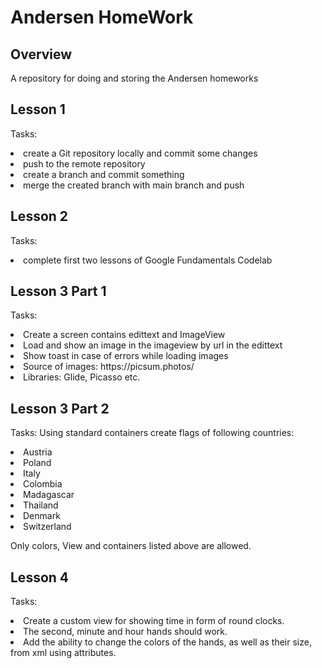 # Andersen HomeWork

## Overview
A repository for doing and storing the Andersen homeworks

## Lesson 1
Tasks: 
<li> create a Git repository locally and commit some changes
<li> push to the remote repository
<li> create a branch and commit something
<li> merge the created branch with main branch and push

## Lesson 2
Tasks: 
<li>complete first two lessons of Google Fundamentals Codelab

## Lesson 3 Part 1
Tasks: 
<li>Create a screen contains edittext and ImageView
<li>Load and show an image in the imageview by url in the edittext
<li>Show toast in case of errors while loading images
<li>Source of images: https://picsum.photos/
<li>Libraries: Glide, Picasso etc.


## Lesson 3 Part 2
Tasks: 
Using standard containers create flags of following countries:
<li>Austria
<li>Poland
<li>Italy
<li>Colombia
<li>Madagascar
<li>Thailand
<li>Denmark
<li>Switzerland

Only colors, View and containers listed above are allowed.

## Lesson 4
Tasks:
<li>Create a custom view for showing time in form of round clocks. 
<li>The second, minute and hour hands should work.
<li>Add the ability to change the colors of the hands, as well as their size, from xml using attributes.

